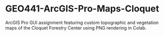 # GEO441-ArcGIS-Pro-Maps-Cloquet
ArcGIS Pro GUI assignment featuring custom topographic and vegetation maps of the Cloquet Forestry Center using PNG rendering in Colab.
